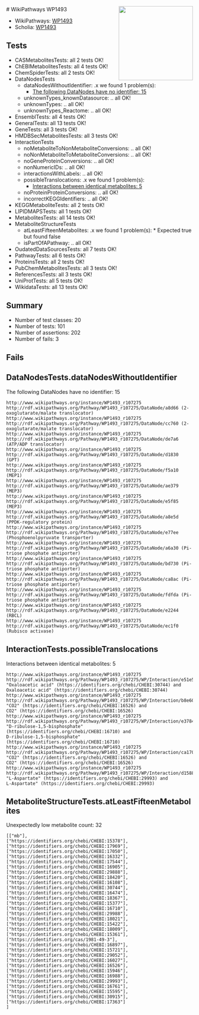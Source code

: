 <img style="float: right; width: 200px" src="https://upload.wikimedia.org/wikipedia/commons/thumb/8/83/Wplogo_with_text_500.png/640px-Wplogo_with_text_500.png" />
# WikiPathways WP1493

* WikiPathways: [WP1493](https://new.wikipathways.org/pathways/WP1493)
* Scholia: [WP1493](https://scholia.toolforge.org/wikipathways/WP1493)
## Tests
* CASMetabolitesTests: all 2 tests OK!
* ChEBIMetabolitesTests: all 4 tests OK!
* ChemSpiderTests: all 2 tests OK!
* DataNodesTests
    * dataNodesWithoutIdentifier: .x we found 1 problem(s):
        * [The following DataNodes have no identifier: 15](#8792c495)
    * unknownTypes_knownDatasource: .. all OK!
    * unknownTypes: .. all OK!
    * unknownTypes_Reactome: .. all OK!
* EnsemblTests: all 4 tests OK!
* GeneralTests: all 13 tests OK!
* GeneTests: all 3 tests OK!
* HMDBSecMetabolitesTests: all 3 tests OK!
* InteractionTests
    * noMetaboliteToNonMetaboliteConversions: .. all OK!
    * noNonMetaboliteToMetaboliteConversions: .. all OK!
    * noGeneProteinConversions: .. all OK!
    * nonNumericIDs: .. all OK!
    * interactionsWithLabels: .. all OK!
    * possibleTranslocations: .x we found 1 problem(s):
        * [Interactions between identical metabolites: 5](#d59038c8)
    * noProteinProteinConversions: .. all OK!
    * incorrectKEGGIdentifiers: .. all OK!
* KEGGMetaboliteTests: all 2 tests OK!
* LIPIDMAPSTests: all 1 tests OK!
* MetabolitesTests: all 14 tests OK!
* MetaboliteStructureTests
    * atLeastFifteenMetabolites: .x we found 1 problem(s):
            * Expected true but found false
    * isPartOfAPathway: .. all OK!
* OudatedDataSourcesTests: all 7 tests OK!
* PathwayTests: all 6 tests OK!
* ProteinsTests: all 2 tests OK!
* PubChemMetabolitesTests: all 3 tests OK!
* ReferencesTests: all 3 tests OK!
* UniProtTests: all 5 tests OK!
* WikidataTests: all 13 tests OK!


## Summary

* Number of test classes: 20
* Number of tests: 101
* Number of assertions: 202
* Number of fails: 3

## Fails

<a name="8792c495" />

## DataNodesTests.dataNodesWithoutIdentifier

The following DataNodes have no identifier: 15
```
http://www.wikipathways.org/instance/WP1493_r107275 http://rdf.wikipathways.org/Pathway/WP1493_r107275/DataNode/a8d66 (2-oxoglutarate/malate translocator)
http://www.wikipathways.org/instance/WP1493_r107275 http://rdf.wikipathways.org/Pathway/WP1493_r107275/DataNode/cc760 (2-oxoglutarate/malate translocator)
http://www.wikipathways.org/instance/WP1493_r107275 http://rdf.wikipathways.org/Pathway/WP1493_r107275/DataNode/de7a6 (ATP/ADP translocator)
http://www.wikipathways.org/instance/WP1493_r107275 http://rdf.wikipathways.org/Pathway/WP1493_r107275/DataNode/d1830 (GPT)
http://www.wikipathways.org/instance/WP1493_r107275 http://rdf.wikipathways.org/Pathway/WP1493_r107275/DataNode/f5a10 (MEP1)
http://www.wikipathways.org/instance/WP1493_r107275 http://rdf.wikipathways.org/Pathway/WP1493_r107275/DataNode/ae379 (MEP3)
http://www.wikipathways.org/instance/WP1493_r107275 http://rdf.wikipathways.org/Pathway/WP1493_r107275/DataNode/e5f85 (MEP3)
http://www.wikipathways.org/instance/WP1493_r107275 http://rdf.wikipathways.org/Pathway/WP1493_r107275/DataNode/a8e5d (PPDK-regulatory protein)
http://www.wikipathways.org/instance/WP1493_r107275 http://rdf.wikipathways.org/Pathway/WP1493_r107275/DataNode/e77ee (Phosphoenolpyruvate transporter)
http://www.wikipathways.org/instance/WP1493_r107275 http://rdf.wikipathways.org/Pathway/WP1493_r107275/DataNode/a6a30 (Pi-triose phosphate antiporter)
http://www.wikipathways.org/instance/WP1493_r107275 http://rdf.wikipathways.org/Pathway/WP1493_r107275/DataNode/bd730 (Pi-triose phosphate antiporter)
http://www.wikipathways.org/instance/WP1493_r107275 http://rdf.wikipathways.org/Pathway/WP1493_r107275/DataNode/ca8ac (Pi-triose phosphate antiporter)
http://www.wikipathways.org/instance/WP1493_r107275 http://rdf.wikipathways.org/Pathway/WP1493_r107275/DataNode/fdfda (Pi-triose phosphate antiporter)
http://www.wikipathways.org/instance/WP1493_r107275 http://rdf.wikipathways.org/Pathway/WP1493_r107275/DataNode/e2244 (RBCL)
http://www.wikipathways.org/instance/WP1493_r107275 http://rdf.wikipathways.org/Pathway/WP1493_r107275/DataNode/ec1f0 (Rubisco activase)
```

<a name="d59038c8" />

## InteractionTests.possibleTranslocations

Interactions between identical metabolites: 5
```
http://www.wikipathways.org/instance/WP1493_r107275 http://rdf.wikipathways.org/Pathway/WP1493_r107275/WP/Interaction/e51e5 "Oxaloacetic acid" (https://identifiers.org/chebi/CHEBI:30744) and 
Oxaloacetic acid" (https://identifiers.org/chebi/CHEBI:30744)
http://www.wikipathways.org/instance/WP1493_r107275 http://rdf.wikipathways.org/Pathway/WP1493_r107275/WP/Interaction/b8e60 "CO2" (https://identifiers.org/chebi/CHEBI:16526) and 
CO2" (https://identifiers.org/chebi/CHEBI:16526)
http://www.wikipathways.org/instance/WP1493_r107275 http://rdf.wikipathways.org/Pathway/WP1493_r107275/WP/Interaction/e3784 "D-ribulose-1,5-bisphosphate" (https://identifiers.org/chebi/CHEBI:16710) and 
D-ribulose-1,5-bisphosphate" (https://identifiers.org/chebi/CHEBI:16710)
http://www.wikipathways.org/instance/WP1493_r107275 http://rdf.wikipathways.org/Pathway/WP1493_r107275/WP/Interaction/ca170 "CO2" (https://identifiers.org/chebi/CHEBI:16526) and 
CO2" (https://identifiers.org/chebi/CHEBI:16526)
http://www.wikipathways.org/instance/WP1493_r107275 http://rdf.wikipathways.org/Pathway/WP1493_r107275/WP/Interaction/d1588 "L-Aspartate" (https://identifiers.org/chebi/CHEBI:29993) and 
L-Aspartate" (https://identifiers.org/chebi/CHEBI:29993)
```

<a name="3b0f9b26" />

## MetaboliteStructureTests.atLeastFifteenMetabolites

Unexpectedly low metabolite count: 32

```
[["mb"],
["https://identifiers.org/chebi/CHEBI:15378"],
["https://identifiers.org/chebi/CHEBI:17969"],
["https://identifiers.org/chebi/CHEBI:17050"],
["https://identifiers.org/chebi/CHEBI:16332"],
["https://identifiers.org/chebi/CHEBI:17544"],
["https://identifiers.org/chebi/CHEBI:16905"],
["https://identifiers.org/chebi/CHEBI:29888"],
["https://identifiers.org/chebi/CHEBI:18420"],
["https://identifiers.org/chebi/CHEBI:16108"],
["https://identifiers.org/chebi/CHEBI:30744"],
["https://identifiers.org/chebi/CHEBI:16474"],
["https://identifiers.org/chebi/CHEBI:18367"],
["https://identifiers.org/chebi/CHEBI:15377"],
["https://identifiers.org/chebi/CHEBI:16710"],
["https://identifiers.org/chebi/CHEBI:29988"],
["https://identifiers.org/chebi/CHEBI:18021"],
["https://identifiers.org/chebi/CHEBI:15422"],
["https://identifiers.org/chebi/CHEBI:18009"],
["https://identifiers.org/chebi/CHEBI:15361"],
["https://identifiers.org/cas/1981-49-3"],
["https://identifiers.org/chebi/CHEBI:16897"],
["https://identifiers.org/chebi/CHEBI:15721"],
["https://identifiers.org/chebi/CHEBI:29052"],
["https://identifiers.org/chebi/CHEBI:16027"],
["https://identifiers.org/chebi/CHEBI:16526"],
["https://identifiers.org/chebi/CHEBI:15946"],
["https://identifiers.org/chebi/CHEBI:16988"],
["https://identifiers.org/chebi/CHEBI:29993"],
["https://identifiers.org/chebi/CHEBI:16761"],
["https://identifiers.org/chebi/CHEBI:15595"],
["https://identifiers.org/chebi/CHEBI:30915"],
["https://identifiers.org/chebi/CHEBI:17363"]
]
```

